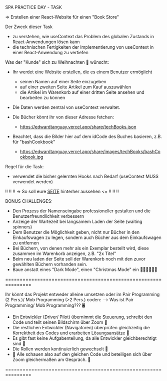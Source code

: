 SPA PRACTICE DAY - TASK

=> Erstellen einer React-Website für einen "Book Store"

Der Zweck dieser Task
- zu verstehen, wie useContext das Problem des globalen Zustands in React-Anwendungen lösen kann
- die technischen Fertigkeiten der Implementierung von useContext in einer React-Anwendung zu vertiefen

Was der "Kunde" sich zu Weihnachten :christmas_tree: wünscht:
- Ihr werdet eine Website erstellen, die es einem Benutzer ermöglicht
  - seinen Namen auf einer Seite einzugeben
  - auf einer zweiten Seite Artikel zum Kauf auszuwählen
  - die Artikel im Warenkorb auf einer dritten Seite ansehen und bearbeiten zu können
- Die Daten werden zentral von useContext verwaltet.

- Die Bücher könnt ihr von dieser Adresse fetchen:   
  - https://edwardtanguay.vercel.app/share/techBooks.json   
- Beachtet, dass die Bilder hier auf dem idCode des Buches basieren, z.B. für "bashCookbook"   
  - https://edwardtanguay.vercel.app/share/images/techBooks/bashCookbook.jpg

Regel für die Task:
- verwendet die bisher gelernten Hooks nach Bedarf (useContext MUSS verwendet werden)

 :bangbang: :bangbang: :bangbang: => So soll eure [SEITE](https://et872-bookstore-with-context.vercel.app) hinterher aussehen <= :bangbang: :bangbang: :bangbang:

BONUS CHALLENGES:
- Den Prozess der Namenseingabe professioneller gestalten und die Benutzerfreundlichkeit verbessern
- Anzeige der Wartezeit bei langsamem Laden der Seite (waiting spinners)
- Dem Benutzer die Möglichkeit geben, nicht nur Bücher in den Einkaufswagen zu legen, sondern auch Bücher aus dem Einkaufswagen zu entfernen
- Bei Büchern, von denen mehr als ein Exemplar bestellt wird, diese zusammen im Warenkorb anzeigen, z.B. "2x Titel"
- Beim neu laden der Seite soll der Warenkorb noch mit den zuvor gewählten Büchern vorhanden sein.
- Baue anstatt eines "Dark Mode", einen "Christmas Mode" ein :santa::christmas_tree::mrs_claus::christmas_tree::mx_claus:

===============================================================

Ihr könnt das Projekt entweder alleine umsetzen oder im Pair Programming (2 Pers.)/ Mob Programming (>2 Pers.) coden:
--> Was ist Pair Programming/ Mob Programming??? :desktop_computer:
- Ein Entwickler (Driver/ Pilot) übernimmt die Steuerung, schreibt den Code und teilt seinen Bildschirm über Zoom :clap:
- Die restlichen Entwickler (Navigatoren) überprüfen gleichzeitig die Korrektheit des Codes und erarbeiten Lösungsansätze :eyes:
- Es gibt fast keine Aufgabenteilung, da alle Entwickler gleichberechtigt sind :busts_in_silhouette:
- Die Rollen werden kontinuierlich gewechselt :arrows_counterclockwise:
- :handshake: Alle schauen also auf den gleichen Code und beteiligen sich über Zoom gleichermaßen am Gespräch. :speech_balloon:

===============================================================

